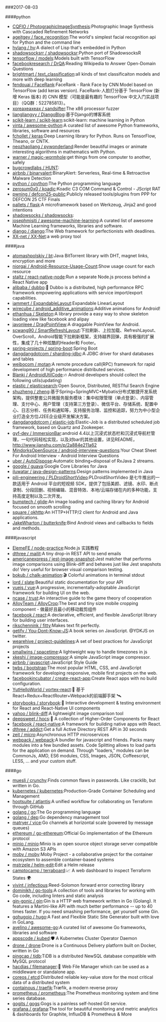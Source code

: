 ###2017-08-03

####python
* [CQFIO / PhotographicImageSynthesis](https://github.com/CQFIO/PhotographicImageSynthesis):Photographic Image Synthesis with Cascaded Refinement Networks
* [ageitgey / face_recognition](https://github.com/ageitgey/face_recognition):The world's simplest facial recognition api for Python and the command line
* [hylang / hy](https://github.com/hylang/hy):A dialect of Lisp that's embedded in Python
* [shadowsocksrr / shadowsocksr](https://github.com/shadowsocksrr/shadowsocksr):Python port of ShadowsocksR
* [tensorflow / models](https://github.com/tensorflow/models):Models built with TensorFlow
* [facebookresearch / DrQA](https://github.com/facebookresearch/DrQA):Reading Wikipedia to Answer Open-Domain Questions
* [brightmart / text_classification](https://github.com/brightmart/text_classification):all kinds of text classificaiton models and more with deep learning
* [fendouai / FaceRank](https://github.com/fendouai/FaceRank):FaceRank - Rank Face by CNN Model based on TensorFlow (add keras version). FaceRank-人脸打分基于 TensorFlow (新增 Keras 版本) 的 CNN 模型（可能是最有趣的 TensorFlow 中文入门实战项目）（QQ群：522785813）。
* [xoreaxeaxeax / sandsifter](https://github.com/xoreaxeaxeax/sandsifter):The x86 processor fuzzer
* [liangliangyy / DjangoBlog](https://github.com/liangliangyy/DjangoBlog):基于Django的博客系统
* [scikit-learn / scikit-learn](https://github.com/scikit-learn/scikit-learn):scikit-learn: machine learning in Python
* [vinta / awesome-python](https://github.com/vinta/awesome-python):A curated list of awesome Python frameworks, libraries, software and resources
* [fchollet / keras](https://github.com/fchollet/keras):Deep Learning library for Python. Runs on TensorFlow, Theano, or CNTK.
* [neozhaoliang / pywonderland](https://github.com/neozhaoliang/pywonderland):Render beautiful images or animate interesting algorithms in mathematics with Python.
* [warner / magic-wormhole](https://github.com/warner/magic-wormhole):get things from one computer to another, safely
* [bugcrowdlabs / HUNT](https://github.com/bugcrowdlabs/HUNT):
* [airbnb / binaryalert](https://github.com/airbnb/binaryalert):BinaryAlert: Serverless, Real-time & Retroactive Malware Detection
* [python / cpython](https://github.com/python/cpython):The Python programming language
* [zerosum0x0 / koadic](https://github.com/zerosum0x0/koadic):Koadic C3 COM Command & Control - JScript RAT
* [pwning / defcon25-public](https://github.com/pwning/defcon25-public):Publicly released tools/plugins from PPP for DEFCON 25 CTF Finals
* [pallets / flask](https://github.com/pallets/flask):A microframework based on Werkzeug, Jinja2 and good intentions
* [shadowsocks / shadowsocks](https://github.com/shadowsocks/shadowsocks):
* [josephmisiti / awesome-machine-learning](https://github.com/josephmisiti/awesome-machine-learning):A curated list of awesome Machine Learning frameworks, libraries and software.
* [django / django](https://github.com/django/django):The Web framework for perfectionists with deadlines.
* [XX-net / XX-Net](https://github.com/XX-net/XX-Net):a web proxy tool

####java
* [atomashpolskiy / bt](https://github.com/atomashpolskiy/bt):Java BitTorrent library with DHT, magnet links, encryption and more
* [niorgai / Android-Resource-Usage-Count](https://github.com/niorgai/Android-Resource-Usage-Count):Show usage count for each resource
* [staltz / react-native-node](https://github.com/staltz/react-native-node):Run a separate Node.js process behind a React Native app
* [alibaba / dubbo](https://github.com/alibaba/dubbo):📢 Dubbo is a distributed, high performance RPC framework empowering applications with service import/export capabilities.
* [iammert / ExpandableLayout](https://github.com/iammert/ExpandableLayout):Expandable LinearLayout
* [wirecube / android_additive_animations](https://github.com/wirecube/android_additive_animations):Additive animations for Android!
* [ethanhua / Skeleton](https://github.com/ethanhua/Skeleton):A library provide a easy way to show skeleton loading view like facebook and alipay
* [javonleee / DragPointView](https://github.com/javonleee/DragPointView):A draggable PointView for Android.
* [scwang90 / SmartRefreshLayout](https://github.com/scwang90/SmartRefreshLayout):下拉刷新、上拉加载、RefreshLayout、OverScroll，Android智能下拉刷新框架，支持越界回弹，具有极强的扩展性，集成了几十种炫酷的Header和 Footer。
* [spring-projects / spring-boot](https://github.com/spring-projects/spring-boot):Spring Boot
* [dangdangdotcom / sharding-jdbc](https://github.com/dangdangdotcom/sharding-jdbc):A JDBC driver for shard databases and tables
* [weibocom / motan](https://github.com/weibocom/motan):A remote procedure call(RPC) framework for rapid development of high performance distributed services.
* [Blankj / AndroidUtilCode](https://github.com/Blankj/AndroidUtilCode):🔥 Android developers should collect the following utils(updating)
* [elastic / elasticsearch](https://github.com/elastic/elasticsearch):Open Source, Distributed, RESTful Search Engine
* [shuzheng / zheng](https://github.com/shuzheng/zheng):基于Spring+SpringMVC+Mybatis分布式敏捷开发系统架构，提供整套公共微服务服务模块：集中权限管理（单点登录）、内容管理、支付中心、用户管理（支持第三方登录）、微信平台、存储系统、配置中心、日志分析、任务和通知等，支持服务治理、监控和追踪，努力为中小型企业打造全方位J2EE企业级开发解决方案。
* [dangdangdotcom / elastic-job](https://github.com/dangdangdotcom/elastic-job):Elastic-Job is a distributed scheduled job framework, based on Quartz and Zookeeper.
* [gyf-dev / ImmersionBar](https://github.com/gyf-dev/ImmersionBar):android 4.4以上沉浸式状态栏和沉浸式导航栏管理，一句代码轻松实现，以及对bar的其他设置，详见README， http://www.jianshu.com/p/2a884e211a62
* [MindorksOpenSource / android-interview-questions](https://github.com/MindorksOpenSource/android-interview-questions):Your Cheat Sheet For Android Interview - Android Interview Questions
* [uber / AutoDispose](https://github.com/uber/AutoDispose):Automatic binding+disposal of RxJava 2 streams.
* [google / guava](https://github.com/google/guava):Google Core Libraries for Java
* [iluwatar / java-design-patterns](https://github.com/iluwatar/java-design-patterns):Design patterns implemented in Java
* [pili-engineering / PLDroidShortVideo](https://github.com/pili-engineering/PLDroidShortVideo):PLDroidShortVideo 是七牛推出的一款适用于 Android 平台的短视频 SDK，提供了包括美颜、滤镜、水印、断点录制、分段回删、视频编辑、混音特效、本地/云端存储在内的多种功能，支持高度定制以及二次开发。
* [bumptech / glide](https://github.com/bumptech/glide):An image loading and caching library for Android focused on smooth scrolling
* [square / okhttp](https://github.com/square/okhttp):An HTTP+HTTP/2 client for Android and Java applications.
* [JakeWharton / butterknife](https://github.com/JakeWharton/butterknife):Bind Android views and callbacks to fields and methods.

####javascript
* [ElemeFE / node-practice](https://github.com/ElemeFE/node-practice):Node.js 实践教程
* [dthree / mailit](https://github.com/dthree/mailit):A tiny drop-in REST API to send emails
* [americanexpress / jest-image-snapshot](https://github.com/americanexpress/jest-image-snapshot):Jest matcher that performs image comparisons using Blink-diff and behaves just like Jest snapshots do! Very useful for browser visual comparison testing.
* [bokub / chalk-animation](https://github.com/bokub/chalk-animation):🎬 Colorful animations in terminal stdout
* [lord / slate](https://github.com/lord/slate):Beautiful static documentation for your API
* [vuejs / vue](https://github.com/vuejs/vue):A progressive, incrementally-adoptable JavaScript framework for building UI on the web.
* [ncase / trust](https://github.com/ncase/trust):An interactive guide to the game theory of cooperation
* [AlloyTeam / AlloyCrop](https://github.com/AlloyTeam/AlloyCrop):The best and tiny size mobile cropping component - 做最好且最小的移动裁剪组件
* [facebook / react](https://github.com/facebook/react):A declarative, efficient, and flexible JavaScript library for building user interfaces.
* [rikschennink / fitty](https://github.com/rikschennink/fitty):Makes text fit perfectly.
* [getify / You-Dont-Know-JS](https://github.com/getify/You-Dont-Know-JS):A book series on JavaScript. @YDKJS on twitter.
* [wearehive / project-guidelines](https://github.com/wearehive/project-guidelines):A set of best practices for JavaScript projects
* [smallwins / spacetime](https://github.com/smallwins/spacetime):A lightweight way to handle timezones in js
* [xkeshi / image-compressor](https://github.com/xkeshi/image-compressor):A simple JavaScript image compressor.
* [airbnb / javascript](https://github.com/airbnb/javascript):JavaScript Style Guide
* [twbs / bootstrap](https://github.com/twbs/bootstrap):The most popular HTML, CSS, and JavaScript framework for developing responsive, mobile first projects on the web.
* [facebookincubator / create-react-app](https://github.com/facebookincubator/create-react-app):Create React apps with no build configuration.
* [YutHelloWorld / vortex-react](https://github.com/YutHelloWorld/vortex-react):🐌 基于React+Redux+ReactRouter+Webpack的前端脚手架 🛰
* [storybooks / storybook](https://github.com/storybooks/storybook):📓 Interactive development & testing environment for React and React-Native UI components
* [yahoo / blink-diff](https://github.com/yahoo/blink-diff):A lightweight image comparison tool
* [deepsweet / hocs](https://github.com/deepsweet/hocs):🎁 A collection of Higher-Order Components for React
* [facebook / react-native](https://github.com/facebook/react-native):A framework for building native apps with React.
* [dthree / addict](https://github.com/dthree/addict):Get a full Active Directory REST API in 30 seconds
* [zeit / micro](https://github.com/zeit/micro):Asynchronous HTTP microservices
* [webpack / webpack](https://github.com/webpack/webpack):A bundler for javascript and friends. Packs many modules into a few bundled assets. Code Splitting allows to load parts for the application on demand. Through "loaders," modules can be CommonJs, AMD, ES6 modules, CSS, Images, JSON, Coffeescript, LESS, ... and your custom stuff.

####go
* [muesli / crunchy](https://github.com/muesli/crunchy):Finds common flaws in passwords. Like cracklib, but written in Go.
* [kubernetes / kubernetes](https://github.com/kubernetes/kubernetes):Production-Grade Container Scheduling and Management
* [hootsuite / atlantis](https://github.com/hootsuite/atlantis):A unified workflow for collaborating on Terraform through GitHub
* [golang / go](https://github.com/golang/go):The Go programming language
* [golang / dep](https://github.com/golang/dep):Go dependency management tool
* [matryer / vice](https://github.com/matryer/vice):Go channels at horizontal scale (powered by message queues)
* [ethereum / go-ethereum](https://github.com/ethereum/go-ethereum):Official Go implementation of the Ethereum protocol
* [minio / minio](https://github.com/minio/minio):Minio is an open source object storage server compatible with Amazon S3 APIs
* [moby / moby](https://github.com/moby/moby):Moby Project - a collaborative project for the container ecosystem to assemble container-based systems
* [mstrzele / helm-edit](https://github.com/mstrzele/helm-edit):Edit a Helm release
* [camptocamp / terraboard](https://github.com/camptocamp/terraboard):📈 A web dashboard to inspect Terraform States 🌍
* [vivint / infectious](https://github.com/vivint/infectious):Reed-Solomon forward error correcting library
* [dominikh / go-tools](https://github.com/dominikh/go-tools):A collection of tools and libraries for working with Go code, including linters and static analysis
* [gin-gonic / gin](https://github.com/gin-gonic/gin):Gin is a HTTP web framework written in Go (Golang). It features a Martini-like API with much better performance -- up to 40 times faster. If you need smashing performance, get yourself some Gin.
* [gohugoio / hugo](https://github.com/gohugoio/hugo):A Fast and Flexible Static Site Generator built with love in GoLang.
* [avelino / awesome-go](https://github.com/avelino/awesome-go):A curated list of awesome Go frameworks, libraries and software
* [appscode / kubed](https://github.com/appscode/kubed):🛡️ A Kubernetes Cluster Operator Daemon
* [drone / drone](https://github.com/drone/drone):Drone is a Continuous Delivery platform built on Docker, written in Go
* [pingcap / tidb](https://github.com/pingcap/tidb):TiDB is a distributed NewSQL database compatible with MySQL protocol
* [hacdias / filemanager](https://github.com/hacdias/filemanager):📁 Web File Manager which can be used as a middleware or standalone app.
* [coreos / etcd](https://github.com/coreos/etcd):Distributed reliable key-value store for the most critical data of a distributed system
* [containous / traefik](https://github.com/containous/traefik):Træfik, a modern reverse proxy
* [prometheus / prometheus](https://github.com/prometheus/prometheus):The Prometheus monitoring system and time series database.
* [gogits / gogs](https://github.com/gogits/gogs):Gogs is a painless self-hosted Git service.
* [grafana / grafana](https://github.com/grafana/grafana):The tool for beautiful monitoring and metric analytics & dashboards for Graphite, InfluxDB & Prometheus & More
